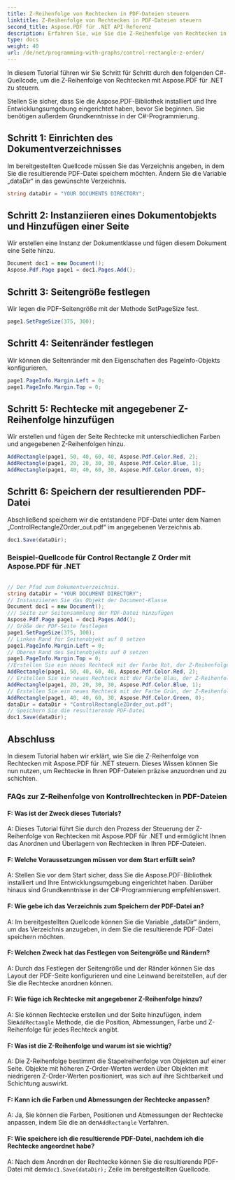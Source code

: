 ```yaml
---
title: Z-Reihenfolge von Rechtecken in PDF-Dateien steuern
linktitle: Z-Reihenfolge von Rechtecken in PDF-Dateien steuern
second_title: Aspose.PDF für .NET API-Referenz
description: Erfahren Sie, wie Sie die Z-Reihenfolge von Rechtecken in einer PDF-Datei mit Aspose.PDF für .NET steuern.
type: docs
weight: 40
url: /de/net/programming-with-graphs/control-rectangle-z-order/
---
```

In diesem Tutorial führen wir Sie Schritt für Schritt durch den folgenden C#-Quellcode, um die Z-Reihenfolge von Rechtecken mit Aspose.PDF für .NET zu steuern.

Stellen Sie sicher, dass Sie die Aspose.PDF-Bibliothek installiert und Ihre Entwicklungsumgebung eingerichtet haben, bevor Sie beginnen. Sie benötigen außerdem Grundkenntnisse in der C#-Programmierung.

## Schritt 1: Einrichten des Dokumentverzeichnisses

Im bereitgestellten Quellcode müssen Sie das Verzeichnis angeben, in dem Sie die resultierende PDF-Datei speichern möchten. Ändern Sie die Variable „dataDir“ in das gewünschte Verzeichnis.

```csharp
string dataDir = "YOUR DOCUMENTS DIRECTORY";
```

## Schritt 2: Instanziieren eines Dokumentobjekts und Hinzufügen einer Seite

Wir erstellen eine Instanz der Dokumentklasse und fügen diesem Dokument eine Seite hinzu.

```csharp
Document doc1 = new Document();
Aspose.Pdf.Page page1 = doc1.Pages.Add();
```

## Schritt 3: Seitengröße festlegen

Wir legen die PDF-Seitengröße mit der Methode SetPageSize fest.

```csharp
page1.SetPageSize(375, 300);
```

## Schritt 4: Seitenränder festlegen

Wir können die Seitenränder mit den Eigenschaften des PageInfo-Objekts konfigurieren.

```csharp
page1.PageInfo.Margin.Left = 0;
page1.PageInfo.Margin.Top = 0;
```

## Schritt 5: Rechtecke mit angegebener Z-Reihenfolge hinzufügen

Wir erstellen und fügen der Seite Rechtecke mit unterschiedlichen Farben und angegebenen Z-Reihenfolgen hinzu.

```csharp
AddRectangle(page1, 50, 40, 60, 40, Aspose.Pdf.Color.Red, 2);
AddRectangle(page1, 20, 20, 30, 30, Aspose.Pdf.Color.Blue, 1);
AddRectangle(page1, 40, 40, 60, 30, Aspose.Pdf.Color.Green, 0);
```

## Schritt 6: Speichern der resultierenden PDF-Datei

Abschließend speichern wir die entstandene PDF-Datei unter dem Namen „ControlRectangleZOrder_out.pdf“ im angegebenen Verzeichnis ab.

```csharp
doc1.Save(dataDir);
```
### Beispiel-Quellcode für Control Rectangle Z Order mit Aspose.PDF für .NET 

```csharp

// Der Pfad zum Dokumentverzeichnis.
string dataDir = "YOUR DOCUMENT DIRECTORY";
// Instanziieren Sie das Objekt der Document-Klasse
Document doc1 = new Document();
/// Seite zur Seitensammlung der PDF-Datei hinzufügen
Aspose.Pdf.Page page1 = doc1.Pages.Add();
// Größe der PDF-Seite festlegen
page1.SetPageSize(375, 300);
// Linken Rand für Seitenobjekt auf 0 setzen
page1.PageInfo.Margin.Left = 0;
// Oberen Rand des Seitenobjekts auf 0 setzen
page1.PageInfo.Margin.Top = 0;
//Erstellen Sie ein neues Rechteck mit der Farbe Rot, der Z-Reihenfolge 0 und bestimmten Abmessungen
AddRectangle(page1, 50, 40, 60, 40, Aspose.Pdf.Color.Red, 2);
// Erstellen Sie ein neues Rechteck mit der Farbe Blau, der Z-Reihenfolge 0 und bestimmten Abmessungen
AddRectangle(page1, 20, 20, 30, 30, Aspose.Pdf.Color.Blue, 1);
// Erstellen Sie ein neues Rechteck mit der Farbe Grün, der Z-Reihenfolge 0 und bestimmten Abmessungen
AddRectangle(page1, 40, 40, 60, 30, Aspose.Pdf.Color.Green, 0);
dataDir = dataDir + "ControlRectangleZOrder_out.pdf";
// Speichern Sie die resultierende PDF-Datei
doc1.Save(dataDir);

```

## Abschluss

In diesem Tutorial haben wir erklärt, wie Sie die Z-Reihenfolge von Rechtecken mit Aspose.PDF für .NET steuern. Dieses Wissen können Sie nun nutzen, um Rechtecke in Ihren PDF-Dateien präzise anzuordnen und zu schichten.

### FAQs zur Z-Reihenfolge von Kontrollrechtecken in PDF-Dateien

#### F: Was ist der Zweck dieses Tutorials?

A: Dieses Tutorial führt Sie durch den Prozess der Steuerung der Z-Reihenfolge von Rechtecken mit Aspose.PDF für .NET und ermöglicht Ihnen das Anordnen und Überlagern von Rechtecken in Ihren PDF-Dateien.

#### F: Welche Voraussetzungen müssen vor dem Start erfüllt sein?

A: Stellen Sie vor dem Start sicher, dass Sie die Aspose.PDF-Bibliothek installiert und Ihre Entwicklungsumgebung eingerichtet haben. Darüber hinaus sind Grundkenntnisse in der C#-Programmierung empfehlenswert.

#### F: Wie gebe ich das Verzeichnis zum Speichern der PDF-Datei an?

A: Im bereitgestellten Quellcode können Sie die Variable „dataDir“ ändern, um das Verzeichnis anzugeben, in dem Sie die resultierende PDF-Datei speichern möchten.

#### F: Welchen Zweck hat das Festlegen von Seitengröße und Rändern?

A: Durch das Festlegen der Seitengröße und der Ränder können Sie das Layout der PDF-Seite konfigurieren und eine Leinwand bereitstellen, auf der Sie die Rechtecke anordnen können.

#### F: Wie füge ich Rechtecke mit angegebener Z-Reihenfolge hinzu?

A: Sie können Rechtecke erstellen und der Seite hinzufügen, indem Sie`AddRectangle` Methode, die die Position, Abmessungen, Farbe und Z-Reihenfolge für jedes Rechteck angibt.

#### F: Was ist die Z-Reihenfolge und warum ist sie wichtig?

A: Die Z-Reihenfolge bestimmt die Stapelreihenfolge von Objekten auf einer Seite. Objekte mit höheren Z-Order-Werten werden über Objekten mit niedrigeren Z-Order-Werten positioniert, was sich auf ihre Sichtbarkeit und Schichtung auswirkt.

#### F: Kann ich die Farben und Abmessungen der Rechtecke anpassen?

 A: Ja, Sie können die Farben, Positionen und Abmessungen der Rechtecke anpassen, indem Sie die an den`AddRectangle` Verfahren.

#### F: Wie speichere ich die resultierende PDF-Datei, nachdem ich die Rechtecke angeordnet habe?

 A: Nach dem Anordnen der Rechtecke können Sie die resultierende PDF-Datei mit dem`doc1.Save(dataDir);` Zeile im bereitgestellten Quellcode.